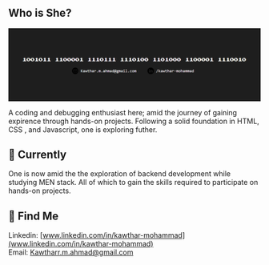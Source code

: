 ## Who is She?

<!--
**Kawthara-M/Kawthara-M** is a ✨ _special_ ✨ repository because its `README.md` (this file) appears on your GitHub profile.

Here are some ideas to get you started:

- 🔭 I’m currently working on ...
- 🌱 I’m currently learning ...
- 👯 I’m looking to collaborate on ...
- 🤔 I’m looking for help with ...
- 💬 Ask me about ...
- 📫 How to reach me: ...
- 😄 Pronouns: ...
- ⚡ Fun fact: ...
-->
<img src="profile.png"  style="vertical-align:middle;">

A coding and debugging enthusiast here; amid the journey of gaining expirence through hands-on projects. Following a solid foundation in HTML, CSS , and Javascript, one is exploring futher.

##  🌱 Currently
One is now amid the the exploration of backend development while studying MEN stack. All of which to gain the skills required to participate on hands-on projects.
<br>


## 📮 Find Me
Linkedin: [www.linkedin.com/in/kawthar-mohammad](www.linkedin.com/in/kawthar-mohammad) <br>
Email: [Kawtharr.m.ahmad@gmail.com](mailto:someone@example.com)
